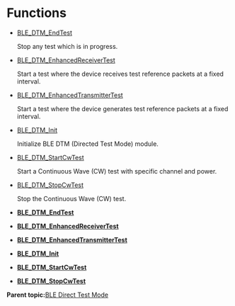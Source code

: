 # Functions

-   [BLE\_DTM\_EndTest](GUID-CE54FC3A-74F7-44D6-A32D-CFDF7185FA44.md)

    Stop any test which is in progress.

-   [BLE\_DTM\_EnhancedReceiverTest](GUID-3D6BCFB6-DB5A-4615-A6FC-3D8746D33035.md)

    Start a test where the device receives test reference packets at a fixed interval.

-   [BLE\_DTM\_EnhancedTransmitterTest](GUID-3B54258E-9018-4398-8E8A-97974D884A7D.md)

    Start a test where the device generates test reference packets at a fixed interval.

-   [BLE\_DTM\_Init](GUID-21714A75-A3D2-41AE-AF6B-7AB79CE96BAE.md)

    Initialize BLE DTM \(Directed Test Mode\) module.

-   [BLE\_DTM\_StartCwTest](GUID-E99A7550-1E76-4088-9433-755990BD0CD2.md)

    Start a Continuous Wave \(CW\) test with specific channel and power.

-   [BLE\_DTM\_StopCwTest](GUID-A6B58211-FA46-4EF1-8495-71E376A41BB5.md)

    Stop the Continuous Wave \(CW\) test.


-   **[BLE\_DTM\_EndTest](GUID-CE54FC3A-74F7-44D6-A32D-CFDF7185FA44.md)**  

-   **[BLE\_DTM\_EnhancedReceiverTest](GUID-3D6BCFB6-DB5A-4615-A6FC-3D8746D33035.md)**  

-   **[BLE\_DTM\_EnhancedTransmitterTest](GUID-3B54258E-9018-4398-8E8A-97974D884A7D.md)**  

-   **[BLE\_DTM\_Init](GUID-21714A75-A3D2-41AE-AF6B-7AB79CE96BAE.md)**  

-   **[BLE\_DTM\_StartCwTest](GUID-E99A7550-1E76-4088-9433-755990BD0CD2.md)**  

-   **[BLE\_DTM\_StopCwTest](GUID-A6B58211-FA46-4EF1-8495-71E376A41BB5.md)**  


**Parent topic:**[BLE Direct Test Mode](GUID-A383B91A-CD0E-48B6-9C9F-879838FC7176.md)

